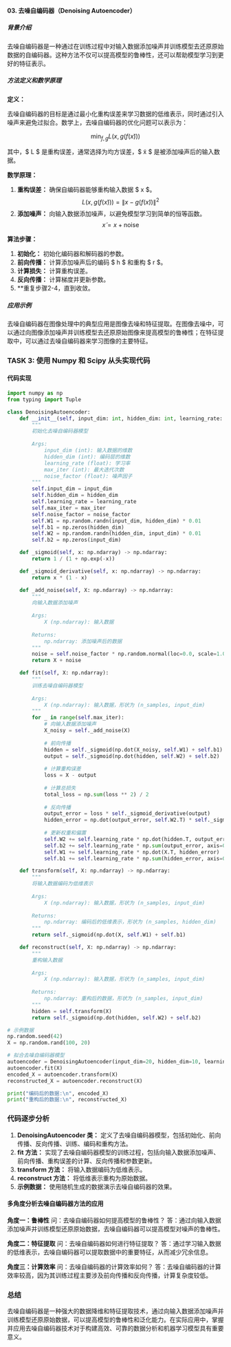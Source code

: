 
#### 03. 去噪自编码器（Denoising Autoencoder）

##### 背景介绍
去噪自编码器是一种通过在训练过程中对输入数据添加噪声并训练模型去还原原始数据的自编码器。这种方法不仅可以提高模型的鲁棒性，还可以帮助模型学习到更好的特征表示。

##### 方法定义和数学原理
**定义：**

去噪自编码器的目标是通过最小化重构误差来学习数据的低维表示，同时通过引入噪声来避免过拟合。数学上，去噪自编码器的优化问题可以表示为：

$$
\min_{f, g} L(x, g(f(x̃)))
$$

其中，$ L $ 是重构误差，通常选择为均方误差，$ x̃ $ 是被添加噪声后的输入数据。

**数学原理：**

1. **重构误差：** 确保自编码器能够重构输入数据 $ x $。
   $$
   L(x, g(f(x̃))) = \|x - g(f(x̃))\|^2
   $$
2. **添加噪声：** 向输入数据添加噪声，以避免模型学习到简单的恒等函数。
   $$
   x̃ = x + \text{noise}
   $$

**算法步骤：**

1. **初始化：** 初始化编码器和解码器的参数。
2. **前向传播：** 计算添加噪声后的编码 $ h $ 和重构 $ r $。
3. **计算损失：** 计算重构误差。
4. **反向传播：** 计算梯度并更新参数。
5. **重复步骤2-4，直到收敛。

##### 应用示例
去噪自编码器在图像处理中的典型应用是图像去噪和特征提取。在图像去噪中，可以通过向图像添加噪声并训练模型去还原原始图像来提高模型的鲁棒性；在特征提取中，可以通过去噪自编码器来学习图像的主要特征。

### TASK 3: 使用 Numpy 和 Scipy 从头实现代码

#### 代码实现

```python
import numpy as np
from typing import Tuple

class DenoisingAutoencoder:
    def __init__(self, input_dim: int, hidden_dim: int, learning_rate: float = 0.01, max_iter: int = 1000, noise_factor: float = 0.5):
        """
        初始化去噪自编码器模型
        
        Args:
            input_dim (int): 输入数据的维数
            hidden_dim (int): 编码层的维数
            learning_rate (float): 学习率
            max_iter (int): 最大迭代次数
            noise_factor (float): 噪声因子
        """
        self.input_dim = input_dim
        self.hidden_dim = hidden_dim
        self.learning_rate = learning_rate
        self.max_iter = max_iter
        self.noise_factor = noise_factor
        self.W1 = np.random.randn(input_dim, hidden_dim) * 0.01
        self.b1 = np.zeros(hidden_dim)
        self.W2 = np.random.randn(hidden_dim, input_dim) * 0.01
        self.b2 = np.zeros(input_dim)

    def _sigmoid(self, x: np.ndarray) -> np.ndarray:
        return 1 / (1 + np.exp(-x))

    def _sigmoid_derivative(self, x: np.ndarray) -> np.ndarray:
        return x * (1 - x)

    def _add_noise(self, X: np.ndarray) -> np.ndarray:
        """
        向输入数据添加噪声
        
        Args:
            X (np.ndarray): 输入数据
        
        Returns:
            np.ndarray: 添加噪声后的数据
        """
        noise = self.noise_factor * np.random.normal(loc=0.0, scale=1.0, size=X.shape)
        return X + noise

    def fit(self, X: np.ndarray):
        """
        训练去噪自编码器模型
        
        Args:
            X (np.ndarray): 输入数据，形状为 (n_samples, input_dim)
        """
        for _ in range(self.max_iter):
            # 向输入数据添加噪声
            X_noisy = self._add_noise(X)
            
            # 前向传播
            hidden = self._sigmoid(np.dot(X_noisy, self.W1) + self.b1)
            output = self._sigmoid(np.dot(hidden, self.W2) + self.b2)
            
            # 计算重构误差
            loss = X - output
            
            # 计算总损失
            total_loss = np.sum(loss ** 2) / 2
            
            # 反向传播
            output_error = loss * self._sigmoid_derivative(output)
            hidden_error = np.dot(output_error, self.W2.T) * self._sigmoid_derivative(hidden)
            
            # 更新权重和偏置
            self.W2 += self.learning_rate * np.dot(hidden.T, output_error)
            self.b2 += self.learning_rate * np.sum(output_error, axis=0)
            self.W1 += self.learning_rate * np.dot(X.T, hidden_error)
            self.b1 += self.learning_rate * np.sum(hidden_error, axis=0)

    def transform(self, X: np.ndarray) -> np.ndarray:
        """
        将输入数据编码为低维表示
        
        Args:
            X (np.ndarray): 输入数据，形状为 (n_samples, input_dim)
        
        Returns:
            np.ndarray: 编码后的低维表示，形状为 (n_samples, hidden_dim)
        """
        return self._sigmoid(np.dot(X, self.W1) + self.b1)

    def reconstruct(self, X: np.ndarray) -> np.ndarray:
        """
        重构输入数据
        
        Args:
            X (np.ndarray): 输入数据，形状为 (n_samples, input_dim)
        
        Returns:
            np.ndarray: 重构后的数据，形状为 (n_samples, input_dim)
        """
        hidden = self.transform(X)
        return self._sigmoid(np.dot(hidden, self.W2) + self.b2)

# 示例数据
np.random.seed(42)
X = np.random.rand(100, 20)

# 拟合去噪自编码器模型
autoencoder = DenoisingAutoencoder(input_dim=20, hidden_dim=10, learning_rate=0.01, max_iter=1000, noise_factor=0.5)
autoencoder.fit(X)
encoded_X = autoencoder.transform(X)
reconstructed_X = autoencoder.reconstruct(X)

print("编码后的数据:\n", encoded_X)
print("重构后的数据:\n", reconstructed_X)
```

### 代码逐步分析

1. **DenoisingAutoencoder 类：** 定义了去噪自编码器模型，包括初始化、前向传播、反向传播、训练、编码和重构方法。
2. **fit 方法：** 实现了去噪自编码器模型的训练过程，包括向输入数据添加噪声、前向传播、重构误差的计算、反向传播和参数更新。
3. **transform 方法：** 将输入数据编码为低维表示。
4. **reconstruct 方法：** 将低维表示重构为原始数据。
5. **示例数据：** 使用随机生成的数据演示去噪自编码器的效果。

#### 多角度分析去噪自编码器方法的应用

**角度一：鲁棒性**
问：去噪自编码器如何提高模型的鲁棒性？
答：通过向输入数据添加噪声并训练模型还原原始数据，去噪自编码器可以提高模型对噪声的鲁棒性。

**角度二：特征提取**
问：去噪自编码器如何进行特征提取？
答：通过学习输入数据的低维表示，去噪自编码器可以提取数据中的重要特征，从而减少冗余信息。

**角度三：计算效率**
问：去噪自编码器的计算效率如何？
答：去噪自编码器的计算效率较高，因为其训练过程主要涉及前向传播和反向传播，计算复杂度较低。

### 总结

去噪自编码器是一种强大的数据降维和特征提取技术，通过向输入数据添加噪声并训练模型还原原始数据，可以提高模型的鲁棒性和泛化能力。在实际应用中，掌握并应用去噪自编码器技术对于构建高效、可靠的数据分析和机器学习模型具有重要意义。